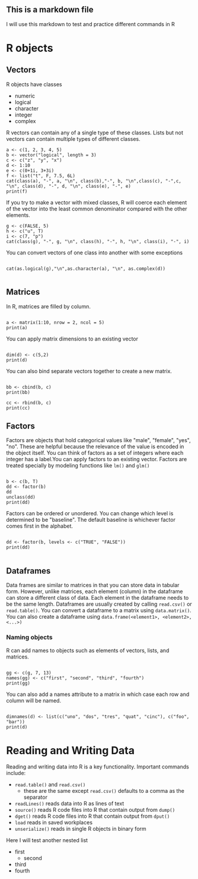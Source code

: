 ## This is a markdown file
I will use this markdown to test and practice different commands in R

# R objects


## Vectors
R objects have classes  
- numeric  
- logical  
- character  
- integer  
- complex  

R vectors can contain any of a single type of these classes. Lists but not vectors can contain multiple types of different classes. 

```
a <- c(1, 2, 3, 4, 5)
b <- vector("logical", length = 3)
c <- c("z", "y", "x")
d <- 1:10
e <- c(0+1i, 3+3i)
f <- list("t", F, 7.5, 6L)
cat(class(a), "-", a, "\n", class(b),"-", b, "\n",class(c), "-",c, "\n", class(d), "-", d, "\n", class(e), "-", e)
print(f)

```

If you try to make a vector with mixed classes, R will coerce each element of the vector into the least common denominator compared with the other elements.

```
g <- c(FALSE, 5)
h <- c("u", T)
i <- c(7, "p")
cat(class(g), "-", g, "\n", class(h), "-", h, "\n", class(i), "-", i)

```

You can convert vectors of one class into another with some exceptions

```

cat(as.logical(g),"\n",as.character(a), "\n", as.complex(d))


```

## Matrices

In R, matrices are filled by column.

```

a <- matrix(1:10, nrow = 2, ncol = 5)
print(a)

```

You can apply matrix dimensions to an existing vector

```

dim(d) <- c(5,2)
print(d)

```

You can also bind separate vectors together to create a new matrix.

```

bb <- cbind(b, c)
print(bb)

cc <- rbind(b, c)
print(cc)

```

## Factors

Factors are objects that hold categorical values like "male", "female", "yes", "no". These are helpful because the relevance of the value is encoded in the object itself. You can think of factors as a set of integers where each integer has a label.You can apply factors to an existing vector. Factors are treated specially by modeling functions like `lm()` and `glm()`

```

b <- c(b, T)
dd <- factor(b)
dd
unclass(dd)
print(dd)

```

Factors can be ordered or unordered. You can change which level is determined to be "baseline". The default baseline is whichever factor comes first in the alphabet.

```

dd <- factor(b, levels <- c("TRUE", "FALSE"))
print(dd)


```

## Dataframes

Data frames are similar to matrices in that you can store data in tabular form. However, unlike matrices, each element (column) in the dataframe can store a different class of data. Each element in the dataframe needs to be the same length. Dataframes are usually created by calling `read.csv()` or `read.table()`. You can convert a dataframe to a matrix using `data.matrix()`. You can also create a dataframe using `data.frame(<element1>, <element2>, <...>)`


### Naming objects

R can add names to objects such as elements of vectors, lists, and matrices.

```

gg <- c(g, 7, 13)
names(gg) <- c("first", "second", "third", "fourth")
print(gg)

```

You can also add a names attribute to a matrix in which case each row and column will be named.

```

dimnames(d) <- list(c("uno", "dos", "tres", "quat", "cinc"), c("foo", "bar"))
print(d)

```


# Reading and Writing Data

Reading and writing data into R is a key functionality. Important commands include:  
- `read.table()` and `read.csv()`    
    - these are the same except `read.csv()` defaults to a comma as the separator  
- `readLines()` reads data into R as lines of text  
- `source()` reads R code files into R that contain output from `dump()`  
- `dget()` reads R code files into R that contain output from `dput()`  
- `load` reads in saved workplaces  
- `unserialize()` reads in single R objects in binary form  


Here I will test another nested list  
* first  
    * second  
* third  
* fourth  



